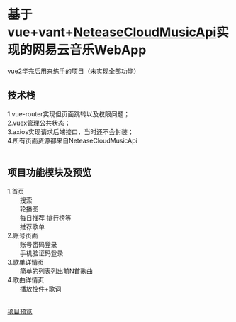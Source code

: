 # 基于vue+vant+[NeteaseCloudMusicApi](https://binaryify.github.io/NeteaseCloudMusicApi/#/?id=neteasecloudmusicapi)实现的网易云音乐WebApp
  vue2学完后用来练手的项目（未实现全部功能）</br>
  
## 技术栈
  1.vue-router实现但页面跳转以及权限问题；</br>
  2.vuex管理公共状态；</br>
  3.axios实现请求后端接口，当时还不会封装；</br>
  4.所有页面资源都来自NeteaseCloudMusicApi</br></br>
  
  
## 项目功能模块及预览
  1.首页</br>
  &emsp;&emsp;搜索</br>
  &emsp;&emsp;轮播图</br>
  &emsp;&emsp;每日推荐 排行榜等</br>
  &emsp;&emsp;推荐歌单</br>
  2.账号页面</br>
  &emsp;&emsp;账号密码登录</br>
  &emsp;&emsp;手机验证码登录</br>
  3.歌单详情页</br>
  &emsp;&emsp;简单的列表列出前N首歌曲</br>
  4.歌曲详情页</br>
  &emsp;&emsp;播放控件+歌词</br></br>
      
  
  [项目预览](http://121.40.159.226:8001/)
